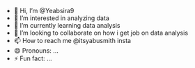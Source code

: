- 👋 Hi, I’m @Yeabsira9
- 👀 I’m interested in analyzing data
- 🌱 I’m currently learning data analysis
- 💞️ I’m looking to collaborate on how i get job on data analysis
- 📫 How to reach me @itsyabusmith insta
- 😄 Pronouns: ...
- ⚡ Fun fact: ...

<!---
Yeabsira9/Yeabsira9 is a ✨ special ✨ repository because its `README.md` (this file) appears on your GitHub profile.
You can click the Preview link to take a look at your changes.
--->
